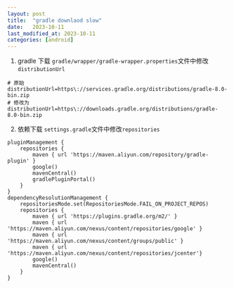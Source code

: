 ```yaml
---
layout: post
title:  "gradle downlaod slow"
date:   2023-10-11
last_modified_at: 2023-10-11
categories: [android]
---
```


1. gradle 下载
`gradle/wrapper/gradle-wrapper.properties`文件中修改`distributionUrl`
```
# 原始
distributionUrl=https\://services.gradle.org/distributions/gradle-8.0-bin.zip
# 修改为
distributionUrl=https\://downloads.gradle.org/distributions/gradle-8.0-bin.zip
```

2. 依赖下载
`settings.gradle`文件中修改`repositories`
```
pluginManagement {
    repositories {
        maven { url 'https://maven.aliyun.com/repository/gradle-plugin' }
        google()
        mavenCentral()
        gradlePluginPortal()
    }
}
dependencyResolutionManagement {
    repositoriesMode.set(RepositoriesMode.FAIL_ON_PROJECT_REPOS)
    repositories {
        maven { url 'https://plugins.gradle.org/m2/' }
        maven { url 'https://maven.aliyun.com/nexus/content/repositories/google' }
        maven { url 'https://maven.aliyun.com/nexus/content/groups/public' }
        maven { url 'https://maven.aliyun.com/nexus/content/repositories/jcenter'}
        google()
        mavenCentral()
    }
}
```

```